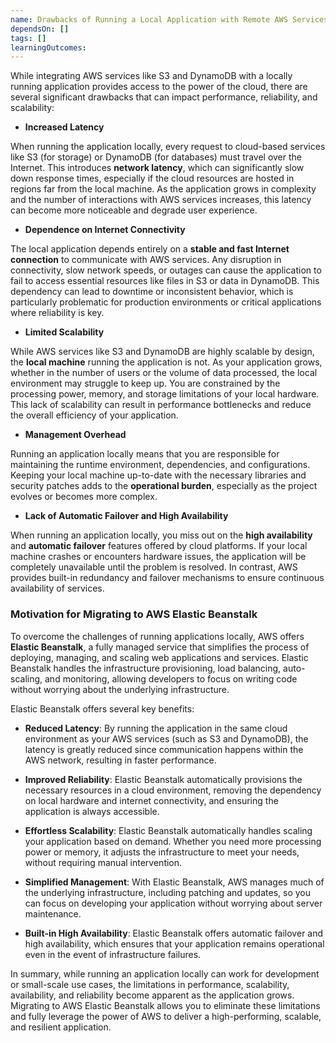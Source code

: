 ```yaml
---
name: Drawbacks of Running a Local Application with Remote AWS Services
dependsOn: []
tags: []
learningOutcomes:
---
```


While integrating AWS services like S3 and DynamoDB with a locally running application provides access to the power of the cloud, there are several significant drawbacks that can impact performance, reliability, and scalability:

- **Increased Latency**  

When running the application locally, every request to cloud-based services like S3 (for storage) or DynamoDB (for databases) must travel over the Internet. This introduces **network latency**, which can significantly slow down response times, especially if the cloud resources are hosted in regions far from the local machine. As the application grows in complexity and the number of interactions with AWS services increases, this latency can become more noticeable and degrade user experience.

- **Dependence on Internet Connectivity**

The local application depends entirely on a **stable and fast Internet connection** to communicate with AWS services. Any disruption in connectivity, slow network speeds, or outages can cause the application to fail to access essential resources like files in S3 or data in DynamoDB. This dependency can lead to downtime or inconsistent behavior, which is particularly problematic for production environments or critical applications where reliability is key.

- **Limited Scalability**

While AWS services like S3 and DynamoDB are highly scalable by design, the **local machine** running the application is not. As your application grows, whether in the number of users or the volume of data processed, the local environment may struggle to keep up. You are constrained by the processing power, memory, and storage limitations of your local hardware. This lack of scalability can result in performance bottlenecks and reduce the overall efficiency of your application.

- **Management Overhead**

Running an application locally means that you are responsible for maintaining the runtime environment, dependencies, and configurations. Keeping your local machine up-to-date with the necessary libraries and security patches adds to the **operational burden**, especially as the project evolves or becomes more complex.

- **Lack of Automatic Failover and High Availability**

When running an application locally, you miss out on the **high availability** and **automatic failover** features offered by cloud platforms. If your local machine crashes or encounters hardware issues, the application will be completely unavailable until the problem is resolved. In contrast, AWS provides built-in redundancy and failover mechanisms to ensure continuous availability of services.

### Motivation for Migrating to AWS Elastic Beanstalk

To overcome the challenges of running applications locally, AWS offers **Elastic Beanstalk**, a fully managed service that simplifies the process of deploying, managing, and scaling web applications and services. Elastic Beanstalk handles the infrastructure provisioning, load balancing, auto-scaling, and monitoring, allowing developers to focus on writing code without worrying about the underlying infrastructure.

Elastic Beanstalk offers several key benefits:

- **Reduced Latency**: By running the application in the same cloud environment as your AWS services (such as S3 and DynamoDB), the latency is greatly reduced since communication happens within the AWS network, resulting in faster performance.

- **Improved Reliability**: Elastic Beanstalk automatically provisions the necessary resources in a cloud environment, removing the dependency on local hardware and internet connectivity, and ensuring the application is always accessible.

- **Effortless Scalability**: Elastic Beanstalk automatically handles scaling your application based on demand. Whether you need more processing power or memory, it adjusts the infrastructure to meet your needs, without requiring manual intervention.

- **Simplified Management**: With Elastic Beanstalk, AWS manages much of the underlying infrastructure, including patching and updates, so you can focus on developing your application without worrying about server maintenance.

- **Built-in High Availability**: Elastic Beanstalk offers automatic failover and high availability, which ensures that your application remains operational even in the event of infrastructure failures.

In summary, while running an application locally can work for development or small-scale use cases, the limitations in performance, scalability, availability, and reliability become apparent as the application grows. Migrating to AWS Elastic Beanstalk allows you to eliminate these limitations and fully leverage the power of AWS to deliver a high-performing, scalable, and resilient application.
